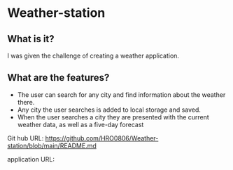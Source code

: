 # Weather-station

## What is it?

I was given the challenge of creating a weather application.

## What are the features?
* The user can search for any city and find information about the weather there.
* Any city the user searches is added to local storage and saved.
* When the user searches a city they are presented with the current weather data, as well as a five-day forecast

Git hub URL:
https://github.com/HRO0806/Weather-station/blob/main/README.md

application URL:

